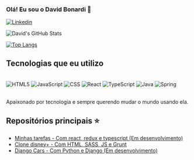 ### Olá! Eu sou o David Bonardi 👋

[![Linkedin](	https://img.shields.io/badge/LinkedIn-0077B5?style=for-the-badge&logo=linkedin&logoColor=white)](https://www.linkedin.com/in/david-bonardi/)


![David's GitHub Stats](https://github-readme-stats.vercel.app/api?username=David-Bonardi&show_icons=true&theme=onedark&rank_icon=github)

[![Top Langs](https://github-readme-stats.vercel.app/api/top-langs/?username=David-Bonardi&layout=donut-vertical)](https://github.com/anuraghazra/github-readme-stats)



## Tecnologias que eu utilizo

<div style="display: inline_block"><br/>
  <img align="center" alt="HTML5" src="https://img.shields.io/badge/HTML5-E34F26?style=for-the-badge&logo=html5&logoColor=white"/>
  <img align="center" alt="JavaScript" src="https://img.shields.io/badge/JavaScript-F7DF1E?style=for-the-badge&logo=javascript&logoColor=black"/>
  <img align="center" alt="CSS" src="https://img.shields.io/badge/CSS3-1572B6?style=for-the-badge&logo=css3&logoColor=white"/>
  <img align="center" alt="React" src="https://img.shields.io/badge/React-20232A?style=for-the-badge&logo=react&logoColor=61DAFB"/>
  <img align="center" alt="TypeScript" src="https://img.shields.io/badge/TypeScript-007ACC?style=for-the-badge&logo=typescript&logoColor=white"/>
  <img align="center" alt="Java" src="https://img.shields.io/badge/Java-ED8B00?style=for-the-badge&logo=openjdk&logoColor=white"/>
  <img align="center" alt="Spring" src="https://img.shields.io/badge/Spring-6DB33F?style=for-the-badge&logo=spring&logoColor=white"/>
  </div><br/>

  Apaixonado por tecnologia e sempre querendo mudar o mundo usando ela.

  ## Repositórios principais ⭐

  - [Minhas tarefas - Com react, redux e typescript (Em desenvolvimento)](https://github.com/David-Bonardi/minhas-tarefas)
  - [Clone disney+ - Com HTML, SASS, JS e Grunt](https://github.com/David-Bonardi/clone_disneyplus)
  - [Django Cars - Com Python e Django (Em desenvolvimento)](https://github.com/David-Bonardi/Django_cars)





